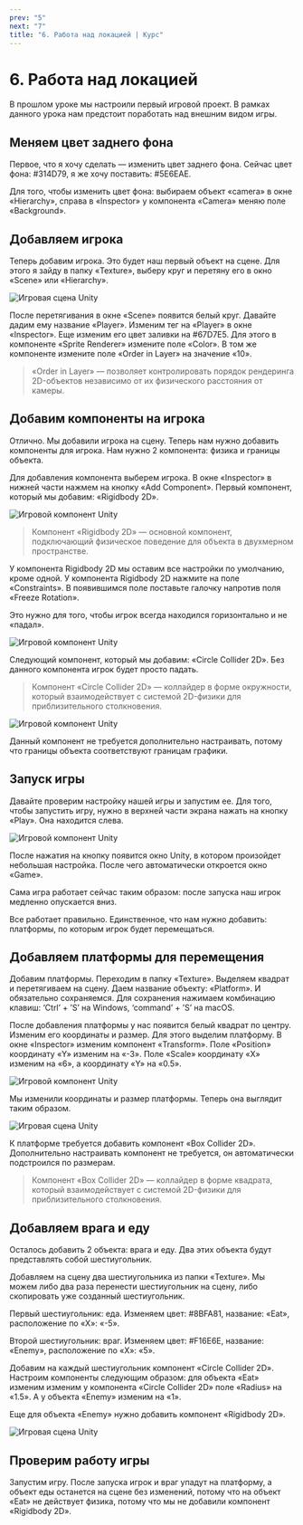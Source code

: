 ```yaml
---
prev: "5"
next: "7"
title: "6. Работа над локацией | Курс"
---
```


# 6. Работа над локацией

В прошлом уроке мы настроили первый игровой проект. В рамках данного урока нам предстоит поработать над внешним видом игры.

## Меняем цвет заднего фона

Первое, что я хочу сделать — изменить цвет заднего фона. Сейчас цвет фона: #314D79, я же хочу поставить: #5E6EAE.

Для того, чтобы изменить цвет фона: выбираем объект «camera» в окне «Hierarchy», справа в «Inspector» у компонента «Camera» меняю поле «Background».

## Добавляем игрока

Теперь добавим игрока. Это будет наш первый объект на сцене. Для этого я зайду в папку «Texture», выберу круг и перетяну его в окно «Scene» или «Hierarchy».

![Игровая сцена Unity](../data/less6/less6__01.jpg)

После перетягивания в окне «Scene» появится белый круг. Давайте дадим ему название «Player». Изменим тег на «Player» в окне «Inspector». Еще изменим его цвет заливки на #67D7E5. Для этого в компоненте «Sprite Renderer» измените поле «Color». В том же компоненте измените поле «Order in Layer» на значение «10».

> «Order in Layer» — позволяет контролировать порядок рендеринга 2D-объектов независимо от их физического расстояния от камеры.

## Добавим компоненты на игрока

Отлично. Мы добавили игрока на сцену. Теперь нам нужно добавить компоненты для игрока. Нам нужно 2 компонента: физика и границы объекта.

Для добавления компонента выберем игрока. В окне «Inspector» в нижней части нажмем на кнопку «Add Component». Первый компонент, который мы добавим: «Rigidbody 2D».

![Игровой компонент Unity](../data/less6/less6__02.jpg)

> Компонент «Rigidbody 2D» — основной компонент, подключающий физическое поведение для объекта в двухмерном пространстве.

У компонента Rigidbody 2D мы оставим все настройки по умолчанию, кроме одной. У компонента Rigidbody 2D нажмите на поле «Constraints». В появившимся поле поставьте галочку напротив поля «Freeze Rotation».

Это нужно для того, чтобы игрок всегда находился горизонтально и не «падал».

![Игровой компонент Unity](../data/less6/less6__03.jpg)

Следующий компонент, который мы добавим: «Circle Collider 2D». Без данного компонента игрок будет просто падать.

> Компонент «Circle Collider 2D» — коллайдер в форме окружности, который взаимодействует с системой 2D-физики для приблизительного столкновения.

![Игровой компонент Unity](../data/less6/less6__04.jpg)

Данный компонент не требуется дополнительно настраивать, потому что границы объекта соответствуют границам графики.

## Запуск игры

Давайте проверим настройку нашей игры и запустим ее. Для того, чтобы запустить игру, нужно в верхней части экрана нажать на кнопку «Play». Она находится слева.

![Игровой компонент Unity](../data/less6/less6__05.jpg)

После нажатия на кнопку появится окно Unity, в котором произойдет небольшая настройка. После чего автоматически откроется окно «Game».

Сама игра работает сейчас таким образом: после запуска наш игрок медленно опускается вниз.

Все работает правильно. Единственное, что нам нужно добавить: платформы, по которым игрок будет перемещаться.

## Добавляем платформы для перемещения

Добавим платформы. Переходим в папку «Texture». Выделяем квадрат и перетягиваем на сцену. Даем название объекту: «Platform». И обязательно сохраняемся. Для сохранения нажимаем комбинацию клавиш: ‘Ctrl’ + ’S’ на Windows, ‘command’ + ’S’ на macOS.

После добавления платформы у нас появится белый квадрат по центру. Изменим его координаты и размер. Для этого выделим платформу. В окне «Inspector» изменим компонент «Transform». Поле «Position» координату «Y» изменим на «-3». Поле «Scale» координату «X» изменим на «6», а координату «Y» на «0.5».

![Игровой компонент Unity](../data/less6/less6__06.jpg)

Мы изменили координаты и размер платформы. Теперь она выглядит таким образом.

![Игровая сцена Unity](../data/less6/less6__07.jpg)

К платформе требуется добавить компонент «Box Collider 2D». Дополнительно настраивать компонент не требуется, он автоматически подстроился по размерам.

> Компонент «Box Collider 2D» — коллайдер в форме квадрата, который взаимодействует с системой 2D-физики для приблизительного столкновения.

## Добавляем врага и еду

Осталось добавить 2 объекта: врага и еду. Два этих объекта будут представлять собой шестиугольник.

Добавляем на сцену два шестиугольника из папки «Texture». Мы можем либо два раза перенести шестиугольник на сцену, либо скопировать уже созданный шестиугольник.

Первый шестиугольник: еда. Изменяем цвет: #8BFA81, название: «Eat», расположение по «X»: «-5».

Второй шестиугольник: враг. Изменяем цвет: #F16E6E, название: «Enemy», расположение по «X»: «5».

Добавим на каждый шестиугольник компонент «Circle Collider 2D». Настроим компоненты следующим образом: для объекта «Eat» изменим изменим у компонента «Circle Collider 2D» поле «Radius» на «1.5». А у объекта «Enemy» изменим на «1».

Еще для объекта «Enemy» нужно добавить компонент «Rigidbody 2D».

![Игровая сцена Unity](../data/less6/less6__08.jpg)

## Проверим работу игры

Запустим игру. После запуска игрок и враг упадут на платформу, а объект еды останется на сцене без изменений, потому что на объект «Eat» не действует физика, потому что мы не добавили компонент «Rigidbody 2D».
